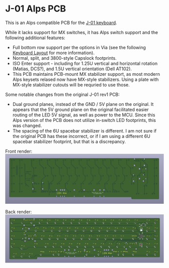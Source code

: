 # J-01 Alps PCB

This is an Alps compatible PCB for the [J-01 keyboard](https://geekhack.org/index.php?topic=107597).

While it lacks support for MX switches, it has Alps switch support and the following additional features:
- Full bottom row support per the options in Via (see the following [Keyboard Layout](http://www.keyboard-layout-editor.com/#/gists/1aa1c3e0d55bc183d22bc74a1a26bc83) for more information).
- Normal, split, and 3800-style Capslock footprints.
- ISO Enter support - including for 1.25U vertical and horizontal rotation (Matias, DCS?), and 1.5U vertical orientation (Dell AT102).
- This PCB maintains PCB-mount MX stabilizer support, as most modern Alps keysets relased now have MX-style stabilizers. Using a plate with MX-style stabilizer cutouts will be requried to use those.

Some notable changes from the original J-01 rev1 PCB:
- Dual ground planes, instead of the GND / 5V plane on the original. It appears that the 5V ground plane on the original facilitated easier routing of the LED 5V signal, as well as power to the MCU. Since this Alps version of the PCB does not utilize in-switch LED footprints, this was changed.
- The spacing of the 6U spacebar stabilizer is different. I am not sure if the original PCB has these incorrect, or if I am using a different 6U spacebar stabilizer footprint, but that is a discrepancy.

Front render:
![Render of front of J-01 Alps PCB](https://raw.githubusercontent.com/andygunn/J-01-PCB-Alps/ATmega32U4-MU/renders/J-01_Alps_render_front.png)

Back render:
![Render of back of J-01 Alps PCB](https://raw.githubusercontent.com/andygunn/J-01-PCB-Alps/ATmega32U4-MU/renders/J-01_Alps_render_back.png)
